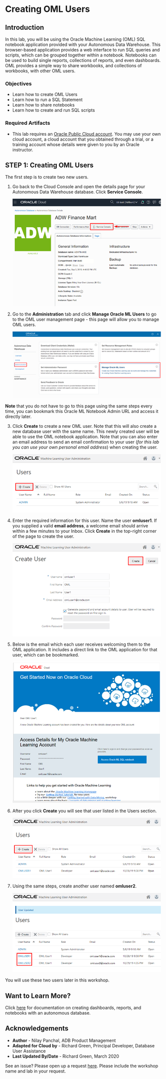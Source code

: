 
<!-- Updated March, 2020 -->

# Creating OML Users

## Introduction

In this lab, you will be using the Oracle Machine Learning (OML) SQL notebook application provided with your Autonomous Data Warehouse. This browser-based application provides a web interface to run SQL queries and scripts, which can be grouped together within a notebook. Notebooks can be used to build single reports, collections of reports, and even dashboards. OML provides a simple way to share workbooks, and collections of workbooks, with other OML users.

### Objectives

-   Learn how to create OML Users
-   Learn how to run a SQL Statement
-   Learn how to share notebooks
-   Learn how to create and run SQL scripts

### Required Artifacts

-   This lab requires an <a href="https://www.oracle.com/cloud/free/" target="\_blank">Oracle Public Cloud account</a>. You may use your own cloud account, a cloud account that you obtained through a trial, or a training account whose details were given to you by an Oracle instructor.


## STEP 1: Creating OML Users
The first step is to create two new users.

1. Go back to the Cloud Console and open the details page for your Autonomous Data Warehouse database. Click **Service Console**.

    ![](./images/Picture700-1.png " ")

2. Go to the **Administration** tab and click **Manage Oracle ML Users** to go to the OML user management page - this page will allow
    you to manage OML users.

      ![](./images/Picture700-3.png " ")

**Note** that you do not have to go to this page using the same steps every time, you can bookmark this Oracle ML Notebook Admin URL and access it directly later.

3. Click **Create** to create a new OML user. Note that this will also create a new database user with the same name. This newly created user will be able to use the OML notebook application. Note that you can also enter an email address to send an email confirmation to your user (*for this lab you can use your own personal email address*) when creating the user.

    ![](./images/Picture700-5.png " ")

4. Enter the required information for this user. Name the user  **omluser1**. If you supplied a valid **email address**, a welcome email should arrive within a few minutes to your Inbox. Click  **Create** in the top-right corner of the page to create the user.

    ![](./images/Picture700-7.png " ")

5. Below is the email which each user receives welcoming them to the OML application. It includes a direct link to the OML application for that user, which can be bookmarked.

    ![](./images/Picture700-8.png " ")

6. After you click **Create** you will see that user listed in the Users section.

    ![](./images/Picture700-9.png " ")

7. Using the same steps, create another user named **omluser2**.

    ![](./images/Picture700-10.png " ")

You will use these two users later in this workshop.

## Want to Learn More?

Click [here](https://docs.oracle.com/en/cloud/paas/autonomous-data-warehouse-cloud/user/create-dashboards.html#GUID-56831078-BBF0-4418-81BB-D03D221B17E9) for documentation on creating dashboards, reports, and notebooks with an autonomous database.

## Acknowledgements

- **Author** - Nilay Panchal, ADB Product Management
- **Adapted for Cloud by** - Richard Green, Principal Developer, Database User Assistance
- **Last Updated By/Date** - Richard Green, March 2020

See an issue?  Please open up a request [here](https://github.com/oracle/learning-library/issues).   Please include the workshop name and lab in your request.

